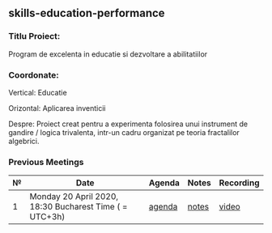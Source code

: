 ## skills-education-performance

### Titlu Proiect: 
Program de excelenta in educatie si dezvoltare a abilitatiilor

### Coordonate:
Vertical: Educatie

Orizontal: Aplicarea inventicii

Despre:
Proiect creat pentru a experimenta folosirea unui instrument de gandire / logica trivalenta, intr-un cadru organizat pe teoria
fractalilor algebrici.


### Previous Meetings

 №  | Date                             | Agenda        |Notes          | Recording            |
--- | -------------------------------- | ------------- |-------------- | -------------------- |
1 | Monday 20 April 2020, 18:30 Bucharest Time ( = UTC+3h) | [agenda](https://github.com/astudor/skills-education-performance/issues/3) | [notes](https://github.com/astudor/skills-education-performance/blob/master/meeting-notes/M-1.md) | [video]() |
